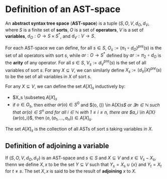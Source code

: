 # Definition of an AST-space
An **abstract syntax tree space** (**AST-space**) is a tuple $(S, O, V, d_O, d_V$, where $S$ is a finite set of **sorts**, $O$ is a set of **operators**, $V$ is a set of **variables**, $d_O: O \to S \times S^{\ast}$, and $d_V: V \to S$.

For each AST-space we can define, for all $s \in S$, $O_s := (\pi_1 \circ d_O)^{pre}(s)$ is the set of all operators with sort $s$, while $ar: O \to S^{\ast}$ defined by $ar := \pi_2 \circ d_O$ is the **arity** of any operator. For all $s \in S$, $V_s := d_V^{pre}(s)$ is the set of all variables of sort $s$. For any $X \subseteq V$, we can similarly define $X_s := (d_V | X)^{pre}(s)$ to be the set of all variables in $X$ of sort $s$.

For any $X \subseteq V$, we can define the set $A[X]_s$ inductively by:

 - $X_s \subseteq $A[X]_s$
 - if $o \in O_s$, then either $ar(o) \in S^0$ and $(o, ()) \in A[X}_s$ or $\exists n \in \mathbb{N}$ such that $ar(o) \in S^n$ and for all $i \in \mathbb{N}$ with $1 \leq i \leq n$, there are $a_i \in A[X}_{ar(o)_i}$, then $(o, (a_1, \ldots, a_n)) \in A[X]_s$.

The set $A[X]_s$ is the collection of all ASTs of sort $s$ taking variables in $X$.


## Definition of adjoining a variable
If $(S, O, V, d_O, d_V)$ is an AST-space and $s \in S$ and $X \subseteq V$ and $x \in V_s - X_s$, thenn we define $X,x$ to be the set $Y \subseteq V$ such that $Y_s = X_s \cup \{x\}$ and $Y_t = X_t$ for $t \neq s$. The set $X,x$ is said to be the result of **adjoining** $x$ to $X$.
